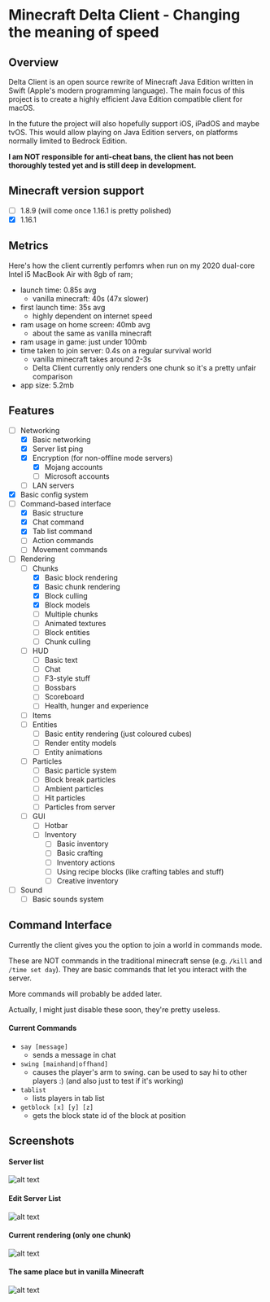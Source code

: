 # Minecraft Delta Client - Changing the meaning of speed

## Overview

Delta Client is an open source rewrite of Minecraft Java Edition written in Swift (Apple's modern programming language). The main focus of this project is to create a highly efficient Java Edition compatible client for macOS.

In the future the project will also hopefully support iOS, iPadOS and maybe tvOS. This would allow playing on Java Edition servers, on platforms normally limited to Bedrock Edition.

**I am NOT responsible for anti-cheat bans, the client has not been thoroughly tested yet and is still deep in development.**

## Minecraft version support

- [ ] 1.8.9 (will come once 1.16.1 is pretty polished)
- [x] 1.16.1

## Metrics

Here's how the client currently perfomrs when run on my 2020 dual-core Intel i5 MacBook Air with 8gb of ram;

- launch time: 0.85s avg
  - vanilla minecraft: 40s (47x slower)
- first launch time: 35s avg
  - highly dependent on internet speed
- ram usage on home screen: 40mb avg
  - about the same as vanilla minecraft
- ram usage in game: just under 100mb
- time taken to join server: 0.4s on a regular survival world
  - vanilla minecraft takes around 2-3s
  - Delta Client currently only renders one chunk so it's a pretty unfair comparison
- app size: 5.2mb

## Features

- [ ] Networking
  - [x] Basic networking
  - [x] Server list ping
  - [x] Encryption (for non-offline mode servers)
    - [x] Mojang accounts
    - [ ] Microsoft accounts
  - [ ] LAN servers
- [x] Basic config system
- [ ] Command-based interface
  - [x] Basic structure
  - [x] Chat command
  - [x] Tab list command
  - [ ] Action commands
  - [ ] Movement commands
- [ ] Rendering
  - [ ] Chunks
    - [x] Basic block rendering
    - [x] Basic chunk rendering
    - [x] Block culling
    - [x] Block models
    - [ ] Multiple chunks
    - [ ] Animated textures
    - [ ] Block entities
    - [ ] Chunk culling
  - [ ] HUD
    - [ ] Basic text
    - [ ] Chat
    - [ ] F3-style stuff
    - [ ] Bossbars
    - [ ] Scoreboard
    - [ ] Health, hunger and experience
  - [ ] Items
  - [ ] Entities
    - [ ] Basic entity rendering (just coloured cubes)
    - [ ] Render entity models
    - [ ] Entity animations
  - [ ] Particles
    - [ ] Basic particle system
    - [ ] Block break particles
    - [ ] Ambient particles
    - [ ] Hit particles
    - [ ] Particles from server
  - [ ] GUI
    - [ ] Hotbar
    - [ ] Inventory
      - [ ] Basic inventory
      - [ ] Basic crafting
      - [ ] Inventory actions
      - [ ] Using recipe blocks (like crafting tables and stuff)
      - [ ] Creative inventory
- [ ] Sound
  - [ ] Basic sounds system

## Command Interface

Currently the client gives you the option to join a world in commands mode.

These are NOT commands in the traditional minecraft sense (e.g. ```/kill``` and ```/time set day```). They are basic commands that let you interact with the server.

More commands will probably be added later.

Actually, I might just disable these soon, they're pretty useless.

#### Current Commands

- ```say [message]```
  - sends a message in chat
- ```swing [mainhand|offhand]```
  - causes the player's arm to swing. can be used to say hi to other players :) (and also just to test if it's working)
- ```tablist```
  - lists players in tab list
- ```getblock [x] [y] [z]```
  - gets the block state id of the block at position

## Screenshots

#### Server list

![alt text](https://github.com/stackotter/minecraft-swift-edition/blob/main/screenshots/server-list.png?raw=true)

#### Edit Server List

![alt text](https://github.com/stackotter/minecraft-swift-edition/blob/main/screenshots/edit-server-list.png?raw=true)

#### Current rendering (only one chunk)

![alt text](https://github.com/stackotter/minecraft-swift-edition/blob/main/screenshots/rendering/progress-5.png?raw=true)

#### The same place but in vanilla Minecraft

![alt text](https://github.com/stackotter/minecraft-swift-edition/blob/main/screenshots/rendering/progress-5-vanilla.png?raw=true)
